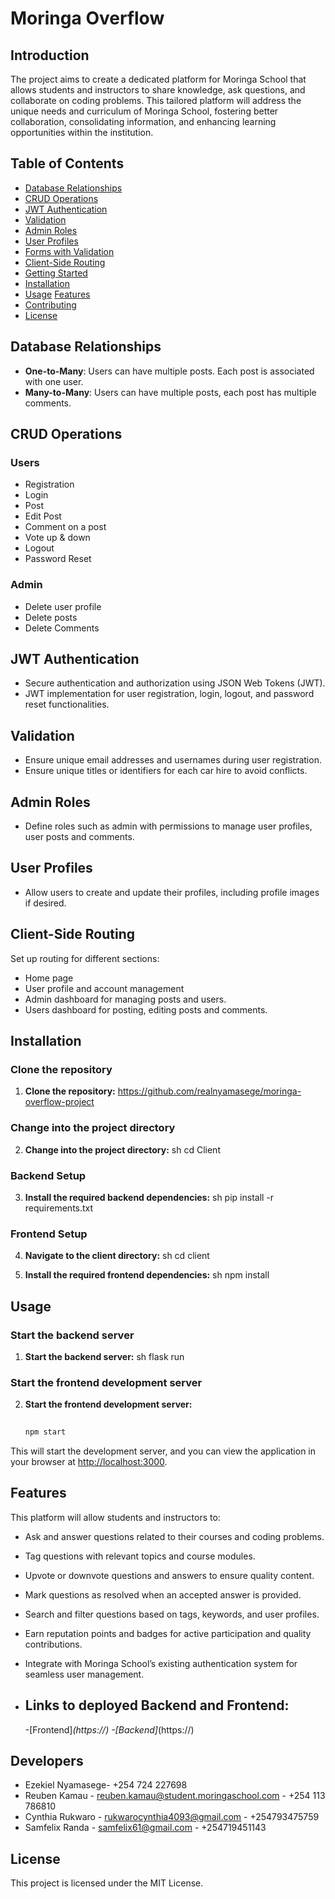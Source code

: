 # Moringa Overflow


## Introduction

The project aims to create a dedicated platform for Moringa School that allows students and instructors to share knowledge, ask questions, and collaborate on coding problems. This tailored platform will address the unique needs and curriculum of Moringa School, fostering better collaboration, consolidating information, and enhancing learning opportunities within the institution.

## Table of Contents

- [Database Relationships](#database-relationships)
- [CRUD Operations](#crud-operations)
- [JWT Authentication](#jwt-authentication)
- [Validation](#validation)
- [Admin Roles](#admin-roles)
- [User Profiles](#user-profiles)
- [Forms with Validation](#forms-with-validation)
- [Client-Side Routing](#client-side-routing)
- [Getting Started](#getting-started)
- [Installation](#installation)
- [Usage](#usage)
  [Features](#features)
- [Contributing](#contributing)
- [License](#license)

## Database Relationships

- **One-to-Many**: Users can have multiple posts. Each post is associated with one user.
- **Many-to-Many**: Users can have multiple posts, each post has multiple comments.

## CRUD Operations

### Users

- Registration
- Login
- Post
- Edit Post
- Comment on a post
- Vote up & down 
- Logout
- Password Reset

### Admin

- Delete user profile
- Delete posts 
- Delete Comments

## JWT Authentication

- Secure authentication and authorization using JSON Web Tokens (JWT).
- JWT implementation for user registration, login, logout, and password reset functionalities.

## Validation

- Ensure unique email addresses and usernames during user registration.
- Ensure unique titles or identifiers for each car hire to avoid conflicts.

## Admin Roles

- Define roles such as admin with permissions to manage user profiles, user posts and comments.

## User Profiles

- Allow users to create and update their profiles, including profile images if desired.


## Client-Side Routing

Set up routing for different sections:

- Home page
- User profile and account management
- Admin dashboard for managing posts and users.
- Users dashboard for posting, editing posts and comments.

## Installation

### Clone the repository
1. **Clone the repository:**
   https://github.com/realnyamasege/moringa-overflow-project

### Change into the project directory
2. **Change into the project directory:**
   sh
   cd Client 

### Backend Setup
3. **Install the required backend dependencies:**
   sh
   pip install -r requirements.txt

### Frontend Setup
4. **Navigate to the client directory:**
   sh
   cd client

5. **Install the required frontend dependencies:**
   sh
   npm install
## Usage

### Start the backend server
1. **Start the backend server:**
   sh
   flask run

### Start the frontend development server
2. **Start the frontend development server:**
   ```sh
  
   npm start

This will start the development server, and you can view the application in your browser at [http://localhost:3000](http://localhost:3000).

## Features
This platform will allow students and instructors to:
- Ask and answer questions related to their courses and coding problems.
- Tag questions with relevant topics and course modules.
- Upvote or downvote questions and answers to ensure quality content.
- Mark questions as resolved when an accepted answer is provided.
- Search and filter questions based on tags, keywords, and user profiles.
- Earn reputation points and badges for active participation and quality contributions.
- Integrate with Moringa School’s existing authentication system for seamless user management.

 -  ## Links to deployed Backend and Frontend:
    -[Frontend]_(https://)
    -[Backend]_(https://)

## Developers 
- Ezekiel Nyamasege- +254 724 227698
- Reuben Kamau - reuben.kamau@student.moringaschool.com - +254 113 786810
- Cynthia Rukwaro - rukwarocynthia4093@gmail.com - +254793475759
- Samfelix Randa - samfelix61@gmail.com - +254719451143

## License
This project is licensed under the MIT License.
